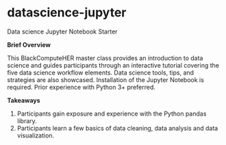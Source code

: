 # datascience-jupyter
Data science Jupyter Notebook Starter

<b>Brief Overview</b>

This BlackComputeHER master class provides an introduction to data science and guides participants through an interactive tutorial covering the five data science workflow elements. Data science tools, tips, and strategies are also showcased. Installation of the Jupyter Notebook is required. Prior experience with Python 3+ preferred.

<b>Takeaways</b>
1) Participants gain exposure and experience with the Python pandas library. 
2) Participants learn a few basics of data cleaning, data analysis and data visualization. 
